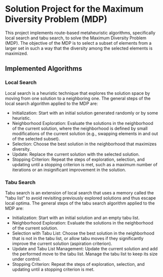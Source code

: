 # Solution Project for the Maximum Diversity Problem (MDP)
This project implements route-based metaheuristic algorithms, specifically local search and tabu search, to solve the Maximum Diversity Problem (MDP). The objective of the MDP is to select a subset of elements from a larger set in such a way that the diversity among the selected elements is maximized.

## Implemented Algorithms

### Local Search
Local search is a heuristic technique that explores the solution space by moving from one solution to a neighboring one. The general steps of the local search algorithm applied to the MDP are:

- Initialization: Start with an initial solution generated randomly or by some heuristic.
- Neighborhood Exploration: Evaluate the solutions in the neighborhood of the current solution, where the neighborhood is defined by small modifications of the current solution (e.g., swapping elements in and out of the selected subset).
- Selection: Choose the best solution in the neighborhood that maximizes diversity.
- Update: Replace the current solution with the selected solution.
- Stopping Criterion: Repeat the steps of exploration, selection, and updating until a stopping criterion is met, such as a maximum number of iterations or an insignificant improvement in the solution.


### Tabu Search
Tabu search is an extension of local search that uses a memory called the "tabu list" to avoid revisiting previously explored solutions and thus escape local optima. The general steps of the tabu search algorithm applied to the MDP are:

- Initialization: Start with an initial solution and an empty tabu list.
- Neighborhood Exploration: Evaluate the solutions in the neighborhood of the current solution.
- Selection with Tabu List: Choose the best solution in the neighborhood that is not in the tabu list, or allow tabu moves if they significantly improve the current solution (aspiration criterion).
- Update and Tabu List Management: Update the current solution and add the performed move to the tabu list. Manage the tabu list to keep its size under control.
- Stopping Criterion: Repeat the steps of exploration, selection, and updating until a stopping criterion is met.

